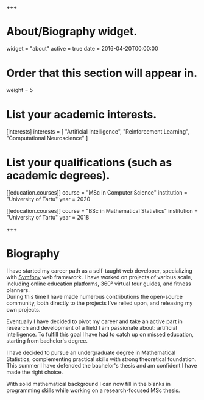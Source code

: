 +++
# About/Biography widget.
widget = "about"
active = true
date = 2016-04-20T00:00:00

# Order that this section will appear in.
weight = 5

# List your academic interests.
[interests]
  interests = [
    "Artificial Intelligence",
    "Reinforcement Learning",
    "Computational Neuroscience"
  ]

# List your qualifications (such as academic degrees).
[[education.courses]]
  course = "MSc in Computer Science"
  institution = "University of Tartu"
  year = 2020

[[education.courses]]
  course = "BSc in Mathematical Statistics"
  institution = "University of Tartu"
  year = 2018
 
+++

# Biography

I have started my career path as a self-taught web developer, specializing with [Symfony](https://symfony.com/) web framework. 
I have worked on projects of various scale, including online education platforms, 360° virtual tour guides, and fitness planners.  
During this time I have made numerous contributions the open-source community, both directly to the projects I've relied upon, and releasing my own projects.

Eventually I have decided to pivot my career and take an active part in research and development of a field I am passionate about: artificial intelligence. To fulfill this goal I have had to catch up on missed education, starting from bachelor's degree.

I have decided to pursue an undergraduate degree in Mathematical Statistics, complementing practical skills with strong theoretical foundation.
This summer I have defended the bachelor's thesis and am confident I have made the right choice.

With solid mathematical background I can now fill in the blanks in programming skills while working on a research-focused MSc thesis.
